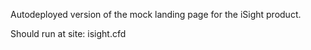 Autodeployed version of the mock landing page for the iSight product.

Should run at site: isight.cfd


